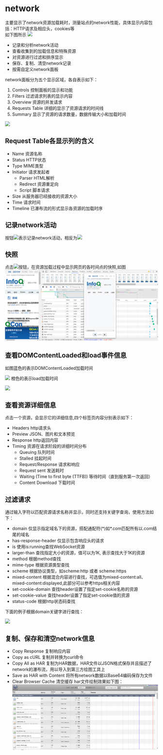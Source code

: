 # network
主要显示了network资源加载耗时，测量站点的network性能，具体显示内容包括：HTTP请求及相应头，cookies等</br>
如下图所示
![](https://developers.google.com/web/tools/chrome-devtools/network-performance/imgs/network-panel.png)

+ 记录和分析network活动
+ 查看收集到的加载信息和特殊资源
+ 对资源进行过滤和排序显示
+ 保存、复制、清空network记录
+ 按需自定义network面板

network面板分为五个显示区域，各自表示如下：
1. Controls 控制面板的显示和功能
2. Filters  过滤请求列表的显示内容
3. Overview 资源的并发请求
4. Requests Table 详细的显示了资源请求的时间线
5. Summary 显示了资源的请求数量，数据传输大小和加载时间

![](https://developers.google.com/web/tools/chrome-devtools/network-performance/imgs/panes.png)

## Request Table各显示列的含义
+ Name 资源名称
+ Status HTTP状态
+ Type MIME类型
+ Initiator 请求发起者
  * Parser HTML解析
  * Redirect 资源重定向
  * Script 脚本请求
+ Size 从服务器已经接收的资源大小
+ Time 请求时间
+ Timeline 已瀑布流的形式显示各资源的加载时序

## 记录network活动
按钮![](https://developers.google.com/web/tools/chrome-devtools/network-performance/imgs/record-on.png)表示记录network活动，相反为![](https://developers.google.com/web/tools/chrome-devtools/network-performance/imgs/record-off.png)

## 快照
点击![](https://developers.google.com/web/tools/chrome-devtools/network-performance/imgs/filmstrip-enabled.png)按钮，在资源加载过程中显示网页的各时间点的快照,如图
![](imgs/record_screenshot.png)

## 查看DOMContentLoaded和load事件信息
如图蓝色的表示DOMContentLoaded加载时间

![](https://developers.google.com/web/tools/chrome-devtools/network-performance/imgs/domcontentloaded.png)
橙色的表示load加载时间

![](https://developers.google.com/web/tools/chrome-devtools/network-performance/imgs/load.png)

## 查看资源详细信息
点击一个资源，会显示它的详细信息,四个标签页内容分别表示如下：
+ Headers http请求头
+ Preview JSON、图片和文本预览
+ Response http返回内容
+ Timing 资源在请求阶段的详细时间分布
  * Queuing 队列时间
  * Stalled 挂起时间
  * Request/Response 请求和响应
  * Request sent 发送耗时
  * Waiting (Time to first byte (TTFB)) 等待时间（直到服务第一次返回）
  * Content Download 下载时间

## 过滤请求
通过输入字符以匹配资源请求名称并显示，同时还支持关键字查询，使用方法如下：
+ domain 仅显示指定域名下的资源，搭配通配符(\*)如\*.com匹配所有以.com结尾的域名
+ has-response-header 仅显示包含响应头的请求
+ is 使用is:running查找WebSocket资源
+ larger-than 查找指定大小的资源，值可以为1K, 表示查找大于1K的资源
+ method 根据method查找
+ mime-type 根据资源类型查找
+ scheme 根据协议类型，如scheme:http 或者 scheme:https
+ mixed-content 根据混合内容进行查找，可选值为mixed-content:all、mixed-content:displayed,此部分可以参考https相关内容
+ set-cookie-domain 查找header设置了指定set-cookie名称的资源
+ set-cookie-value 查找header设置了指定set-cookie值的资源
+ status-code 根据http状态码查找

下面的例子根据domain关键字进行查找：

![](https://developers.google.com/web/tools/chrome-devtools/network-performance/imgs/filter-autocomplete.png)

## 复制、保存和清空network信息
+ Copy Response 复制响应内容
+ Copy as cURL 复制并转换为curl命令
+ Copy All as HAR 复制为HAR数据，HAR文件以JSON格式保存并且描述了network的瀑布流，用以导入到第三方绘图工具上
+ Save as HAR with Content 将所有network数据以Base64编码保存为文件
+ Clear Browser Cache 清空缓存
har文件绘制效果如下图：
![](imgs/har.png)
